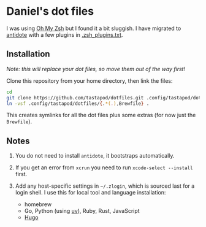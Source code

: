 # Daniel's dot files

I was using [Oh My Zsh](https://ohmyz.sh) but I found it a bit sluggish. I have migrated to [antidote](https://antidote.sh) with a few plugins in [.zsh_plugins.txt](.zsh_plugins.txt).

## Installation

_Note: this will replace your dot files, so move them out of the way first!_

Clone this repository from your home directory, then link the files:

```zsh
cd
git clone https://github.com/tastapod/dotfiles.git .config/tastapod/dotfiles
ln -vsf .config/tastapod/dotfiles/{.*(.),Brewfile} .
```

This creates symlinks for all the dot files plus some extras (for now just the `Brewfile`).

## Notes

1. You do not need to install `antidote`, it bootstraps automatically.

1. If you get an error from `xcrun` you need to run `xcode-select --install` first.

1. Add any host-specific settings in `~/.zlogin`, which is sourced last for a login shell. I use this for local tool and language installation:
    - homebrew
    - Go, Python (using [uv](https://docs.astral.sh/uv/)), Ruby, Rust, JavaScript
    - [Hugo](https://gohugo.io)
